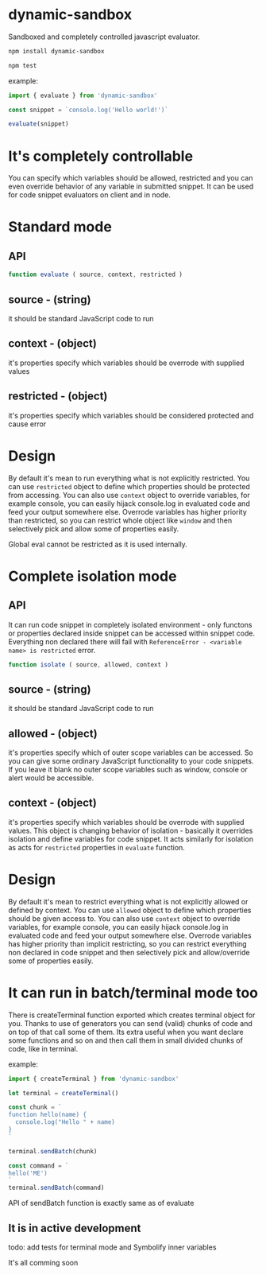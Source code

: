 # dynamic-sandbox
Sandboxed and completely controlled javascript evaluator.

``` bash
npm install dynamic-sandbox
```
``` bash
npm test
```

example:
``` javascript
import { evaluate } from 'dynamic-sandbox'

const snippet = `console.log('Hello world!')`

evaluate(snippet)
```

# It's completely controllable
You can specify which variables should be allowed, restricted and you can even
override behavior of any variable in submitted snippet.
It can be used for code snippet evaluators on client and in node.

# Standard mode
## API
``` javascript
function evaluate ( source, context, restricted )
```

## source - (string)
it should be standard JavaScript code to run

## context - (object)
it's properties specify which variables should be overrode with supplied values

## restricted - (object)
it's properties specify which variables should be considered protected and cause error

# Design
By default it's mean to run everything what is not explicitly restricted.
You can use `restricted` object to define which properties should be protected from accessing.
You can also use `context` object to override variables, for example console, you can easily hijack console.log
in evaluated code and feed your output somewhere else. Overrode variables has higher priority than restricted,
so you can restrict whole object like `window` and then selectively pick and allow some of properties easily.

Global eval cannot be restricted as it is used internally.


# Complete isolation mode
## API
It can run code snippet in completely isolated environment - only functons or
properties declared inside snippet can be accessed within snippet code.
Everything non declared there will fail with `ReferenceError - <variable name> is restricted` error.  

``` javascript
function isolate ( source, allowed, context )
```

## source - (string)
it should be standard JavaScript code to run

## allowed - (object)
it's properties specify which of outer scope variables can be accessed.
So you can give some ordinary JavaScript functionality to your code snippets.
If you leave it blank no outer scope variables such as window, console or alert would be accessible.

## context - (object)
it's properties specify which variables should be overrode with supplied values.
This object is changing behavior of isolation - basically it overrides isolation
and define variables for code snippet. It acts similarly for isolation as acts for
`restricted` properties in `evaluate` function.

# Design
By default it's mean to restrict everything what is not explicitly allowed or defined by context.
You can use `allowed` object to define which properties should be given access to.
You can also use `context` object to override variables, for example console, you can easily hijack console.log
in evaluated code and feed your output somewhere else. Overrode variables has higher priority than implicit restricting,
so you can restrict everything non declared in code snippet and then selectively pick and allow/override some of properties easily.


# It can run in batch/terminal mode too
There is createTerminal function exported which creates terminal object for you.
Thanks to use of generators you can send (valid) chunks of code and on top of that call some of them.
Its extra useful when you want declare some functions and so on and then call them in small divided chunks of code, like in terminal.

example:
``` javascript
import { createTerminal } from 'dynamic-sandbox'

let terminal = createTerminal()

const chunk = `
function hello(name) {
  console.log("Hello " + name)
}
`

terminal.sendBatch(chunk)

const command = `
hello('ME')
`
terminal.sendBatch(command)
```
API of sendBatch function is exactly same as of evaluate


## It is in active development
todo: add tests for terminal mode and Symbolify inner variables

It's all comming soon
